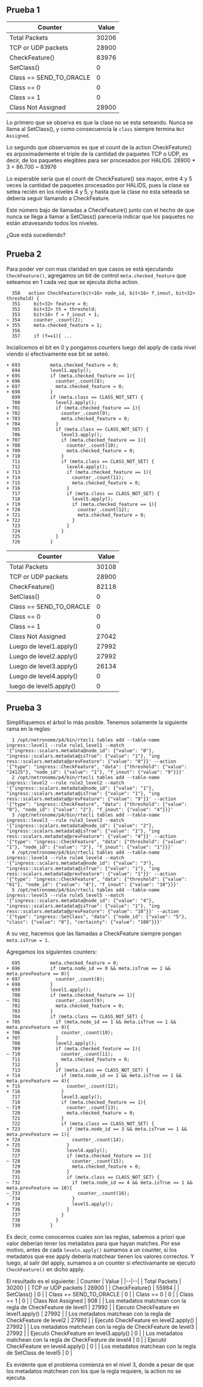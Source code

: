 ## Prueba 1
| Counter | Value  |
|--|--|
| Total Packets | 30206 |
| TCP or UDP packets | 28900 |
| CheckFeature() | 83976 |
| SetClass() | 0 |
| Class == SEND_TO_ORACLE | 0 |
| Class == 0 | 0 |
| Class == 1 | 0 |
| Class Not Assigned | 28900 |

Lo primero que se observa es que la clase no se esta seteando. Nunca se llama al SetClass(), y como consecuencia  la `class` siempre termina `Not Assigned`.

Lo segundo que observamos es que el count de la action CheckFeature() es arpoximademente el triple de la cantidad de paquetes TCP o UDP, es decir, de los paquetes elegibles para ser procesados por HALIDS.
28900 * 3 = 86.700 ~ 83976

Lo esperable sería que el count de CheckFeature() sea mayor, entre 4 y 5 veces la cantidad de paquetes procesados por HALIDS, pues la clase se setea recién en los niveles 4 y 5, y hasta que la clase no esta seteada se debería seguir llamando a CheckFeature.

Este número bajo de llamadas a CheckFeature() junto con el hecho de que nunca se llega a llamar a SetClass() parecería indicar que los paquetes no están atravesando todos los niveles.

¿Que está sucediendo?

## Prueba 2
Para poder ver con mas claridad en que casos se está ejecutando `CheckFeature()`, agregamos un bit de control `meta.checked_feature` que seteamos en 1 cada vez que se ejecuta dicha action.

```
  350   action CheckFeature(bit<16> node_id, bit<16> f_inout, bit<32> threshold) {
  351     bit<32> feature = 0;
  352     bit<32> th = threshold;
  353     bit<16> f = f_inout + 1;
~ 354     counter_.count(2);
+ 355     meta.checked_feature = 1;
  356
  357     if (f==1){ ...
```
Incialicemos el bit en 0 y pongamos counters luego del apply de cada nivel viendo si efectivamente ese bit se seteó.
```
+ 693           meta.checked_feature = 0;
  694           level1.apply();
+ 695           if (meta.checked_feature == 1){
+ 696             counter_.count(8);
+ 697             meta.checked_feature = 0;
+ 698           }
  699           if (meta.class == CLASS_NOT_SET) {
  700             level2.apply();
+ 701             if (meta.checked_feature == 1){
+ 702               counter_.count(9);
+ 703               meta.checked_feature = 0;
+ 704             }
  705             if (meta.class == CLASS_NOT_SET) {
  706               level3.apply();
+ 707               if (meta.checked_feature == 1){
+ 708                 counter_.count(10);
+ 709                 meta.checked_feature = 0;
+ 710               }
  711               if (meta.class == CLASS_NOT_SET) {
  712                 level4.apply();
+ 713                 if (meta.checked_feature == 1){
+ 714                   counter_.count(11);
+ 715                   meta.checked_feature = 0;
+ 716                 }
  717                 if (meta.class == CLASS_NOT_SET) {
  718                   level5.apply();
+ 719                   if (meta.checked_feature == 1){
+ 720                     counter_.count(12);
+ 721                     meta.checked_feature = 0;
+ 722                   }
  723                 }
  724               }
  725             }
  726           }
  ```

| Counter | Value  |
|--|--|
| Total Packets | 30108 |
| TCP or UDP packets | 28900 |
| CheckFeature() | 82118 |
| SetClass() | 0 |
| Class == SEND_TO_ORACLE | 0 |
| Class == 0 | 0 |
| Class == 1 | 0 |
| Class Not Assigned | 27042 |
| Luego de level1.apply() | 27992 |
| Luego de level2.apply() | 27992 |
| Luego de level3.apply() | 26134 |
| Luego de level4.apply() | 0 |
| luego de level5.apply() | 0 |

## Prueba 3
Simplifiquemos el árbol lo más posible. 
Tenemos solamente la siguiente rama en la reglas:
```
  1 /opt/netronome/p4/bin/rtecli tables add --table-name ingress::level1 --rule rule1_level1 --match '{"ingress::scalars.metadata@node_id": {"value": "0"}, "ingress::scalars.metadata@isTrue": {"value": "1"}, "ing    ress::scalars.metadata@prevFeature": {"value": "0"}}' --action '{"type": "ingress::CheckFeature", "data": {"threshold": {"value": "24125"}, "node_id": {"value": "1"}, "f_inout": {"value": "9"}}}'
  2 /opt/netronome/p4/bin/rtecli tables add --table-name ingress::level2 --rule rule2_level2 --match '{"ingress::scalars.metadata@node_id": {"value": "1"}, "ingress::scalars.metadata@isTrue": {"value": "1"}, "ing    ress::scalars.metadata@prevFeature": {"value": "9"}}' --action '{"type": "ingress::CheckFeature", "data": {"threshold": {"value": "0"}, "node_id": {"value": "2"}, "f_inout": {"value": "4"}}}'
  3 /opt/netronome/p4/bin/rtecli tables add --table-name ingress::level3 --rule rule3_level3 --match '{"ingress::scalars.metadata@node_id": {"value": "2"}, "ingress::scalars.metadata@isTrue": {"value": "1"}, "ing    ress::scalars.metadata@prevFeature": {"value": "4"}}' --action '{"type": "ingress::CheckFeature", "data": {"threshold": {"value": "1"}, "node_id": {"value": "3"}, "f_inout": {"value": "1"}}}'
  4 /opt/netronome/p4/bin/rtecli tables add --table-name ingress::level4 --rule rule4_level4 --match '{"ingress::scalars.metadata@node_id": {"value": "3"}, "ingress::scalars.metadata@isTrue": {"value": "1"}, "ing    ress::scalars.metadata@prevFeature": {"value": "1"}}' --action '{"type": "ingress::CheckFeature", "data": {"threshold": {"value": "61"}, "node_id": {"value": "4"}, "f_inout": {"value": "10"}}}'
  5 /opt/netronome/p4/bin/rtecli tables add --table-name ingress::level5 --rule rule5_level5 --match '{"ingress::scalars.metadata@node_id": {"value": "4"}, "ingress::scalars.metadata@isTrue": {"value": "1"}, "ing    ress::scalars.metadata@prevFeature": {"value": "10"}}' --action '{"type": "ingress::SetClass", "data": {"node_id": {"value": "5"}, "class": {"value": "0"}, "certainty": {"value": "100"}}}'
```

A su vez, hacemos que las llamadas a CheckFeature siempre pongan `meta.isTrue = 1`.

Agregamos los siguientes counters:
```
  695           meta.checked_feature = 0;
+ 696           if (meta.node_id == 0 && meta.isTrue == 1 && meta.prevFeature == 0){
+ 697             counter_.count(8);
+ 698           }
  699           level1.apply();
  700           if (meta.checked_feature == 1){
~ 701             counter_.count(9);
  702             meta.checked_feature = 0;
  703           }
  704           if (meta.class == CLASS_NOT_SET) {
+ 705             if (meta.node_id == 1 && meta.isTrue == 1 && meta.prevFeature == 9){
+ 706               counter_.count(10);
+ 707             }
  708             level2.apply();
  709             if (meta.checked_feature == 1){
~ 710               counter_.count(11);
  711               meta.checked_feature = 0;
  712             }
  713             if (meta.class == CLASS_NOT_SET) {
+ 714               if (meta.node_id == 2 && meta.isTrue == 1 && meta.prevFeature == 4){
+ 715                 counter_.count(12);
+ 716               }
  717               level3.apply();
  718               if (meta.checked_feature == 1){
~ 719                 counter_.count(13);
  720                 meta.checked_feature = 0;
  721               }
  722               if (meta.class == CLASS_NOT_SET) {
+ 723                 if (meta.node_id == 3 && meta.isTrue == 1 && meta.prevFeature == 1){
+ 724                   counter_.count(14);
+ 725                 }
  726                 level4.apply();
  727                 if (meta.checked_feature == 1){
~ 728                   counter_.count(15);
  729                   meta.checked_feature = 0;
  730                 }
  731                 if (meta.class == CLASS_NOT_SET) {
~ 732                   if (meta.node_id == 4 && meta.isTrue == 1 && meta.prevFeature == 10){
~_733                     counter_.count(16);
  734                   }
+ 735                   level5.apply();
  736                 }
  737               }
  738             }
  739           }
  ```

Es decir, como conocemos cuales son las reglas, sabemos a priori que valor deberían tener los metadatos para que hayan matches. Por ese motivo, antes de cada `leveln.apply()` sumamos a un counter, si los metadatos que ese apply debería matchear tienen los valores correctos. Y luego, al salir del apply, sumamos a un counter si efectivamante se ejecutó `CheckFeature()` en dicho apply.

El resultado es el siguiente:
| Counter | Value  |
|--|--|
| Total Packets | 30200 |
| TCP or UDP packets | 28900 |
| CheckFeature() | 55984 |
| SetClass() | 0 |
| Class == SEND_TO_ORACLE | 0 |
| Class == 0 | 0 |
| Class == 1 | 0 |
| Class Not Assigned | 908 |
| Los metadatos matchean con la regla de CheckFeature de level1 | 27992 |
| Ejecutó CheckFeature en level1.apply() | 27992 |
| Los metadatos matchean con la regla de CheckFeature de level2 | 27992 |
| Ejecutó CheckFeature en level2.apply() | 27992 |
| Los metadatos matchean con la regla de CheckFeature de level3 | 27992 |
| Ejecutó CheckFeature en level3.apply() | 0 |
| Los metadatos matchean con la regla de CheckFeature de level4 | 0 |
| Ejecutó CheckFeature en level4.apply() | 0 |
| Los metadatos matchean con la regla de SetClass de level5 | 0 |


Es evidente que el problema comienza en el nivel 3, donde a pesar de que los metadatos matchean con los que la regla requiere, la action no se ejecuta.

